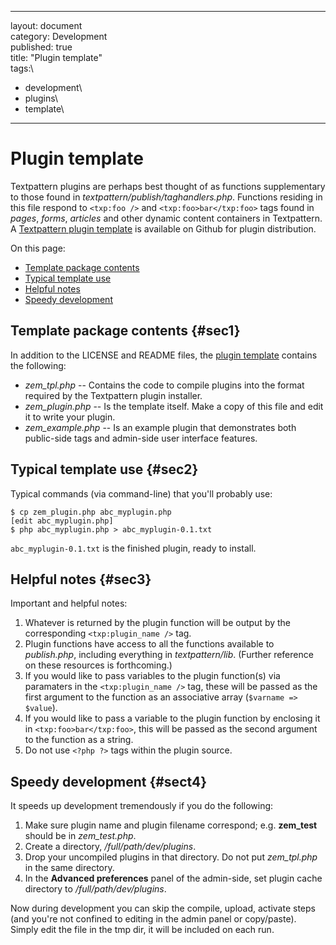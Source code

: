 ------------------------------------------------------------------------

layout: document\
category: Development\
published: true\
title: "Plugin template"\
tags:\
- development\
- plugins\
- template\
---

Plugin template
===============

Textpattern plugins are perhaps best thought of as functions
supplementary to those found in *textpattern/publish/taghandlers.php*.
Functions residing in this file respond to `<txp:foo />` and
`<txp:foo>bar</txp:foo>` tags found in *pages*, *forms*, *articles* and
other dynamic content containers in Textpattern. A [Textpattern plugin
template](https://github.com/textpattern/textpattern-plugin-template) is
available on Github for plugin distribution.

On this page:

-   [Template package contents](#sec1)
-   [Typical template use](#sec2)
-   [Helpful notes](#sec3)
-   [Speedy development](#sec4)

Template package contents {#sec1}
-------------------------

In addition to the LICENSE and README files, the [plugin
template](https://github.com/textpattern/textpattern-plugin-template)
contains the following:

-   *zem\_tpl.php* -- Contains the code to compile plugins into the
    format required by the Textpattern plugin installer.
-   *zem\_plugin.php* -- Is the template itself. Make a copy of this
    file and edit it to write your plugin.
-   *zem\_example.php* -- Is an example plugin that demonstrates both
    public-side tags and admin-side user interface features.

Typical template use {#sec2}
--------------------

Typical commands (via command-line) that you'll probably use:

    $ cp zem_plugin.php abc_myplugin.php
    [edit abc_myplugin.php]
    $ php abc_myplugin.php > abc_myplugin-0.1.txt

`abc_myplugin-0.1.txt` is the finished plugin, ready to install.

Helpful notes {#sec3}
-------------

Important and helpful notes:

1.  Whatever is returned by the plugin function will be output by the
    corresponding `<txp:plugin_name />` tag.
2.  Plugin functions have access to all the functions available to
    *publish.php*, including everything in *textpattern/lib*. (Further
    reference on these resources is forthcoming.)
3.  If you would like to pass variables to the plugin function(s) via
    paramaters in the `<txp:plugin_name />` tag, these will be passed as
    the first argument to the function as an associative array
    (`$varname => $value`).
4.  If you would like to pass a variable to the plugin function by
    enclosing it in `<txp:foo>bar</txp:foo>`, this will be passed as the
    second argument to the function as a string.
5.  Do not use `<?php ?>` tags within the plugin source.

Speedy development {#sect4}
------------------

It speeds up development tremendously if you do the following:

1.  Make sure plugin name and plugin filename correspond; e.g.
    **zem\_test** should be in *zem\_test.php*.
2.  Create a directory, */full/path/dev/plugins*.
3.  Drop your uncompiled plugins in that directory. Do not put
    *zem\_tpl.php* in the same directory.
4.  In the **Advanced preferences** panel of the admin-side, set plugin
    cache directory to */full/path/dev/plugins*.

Now during development you can skip the compile, upload, activate steps
(and you're not confined to editing in the admin panel or copy/paste).
Simply edit the file in the tmp dir, it will be included on each run.
